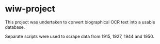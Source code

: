 # wiw-project

This project was undertaken to convert biographical OCR text into a usable database.

Separate scripts were used to scrape data from 1915, 1927, 1944 and 1950.
